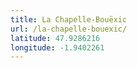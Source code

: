 ```yaml
---
title: La Chapelle-Bouëxic
url: /la-chapelle-bouexic/
latitude: 47.9286216
longitude: -1.9402261
---
```

